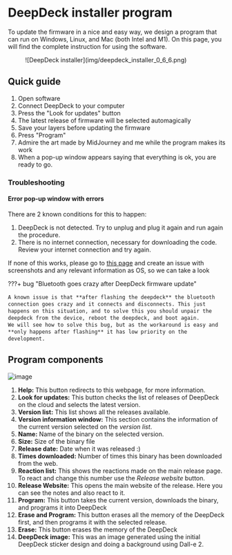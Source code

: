 # DeepDeck installer program

To update the firmware in a nice and easy way, we design a program that can run on Windows, Linux, and Mac (both Intel and M1). On this page, you will find the complete instruction for using the software.

<figure markdown>
  ![DeepDeck installer](img/deepdeck_installer_0_6_6.png)
</figure>


## Quick guide

1. Open software
2. Connect DeepDeck to your computer
3. Press the "Look for updates" button
4. The latest release of firmware will be selected automagically
5. Save your layers before updating the firmware
6. Press "Program"
7. Admire the art made by MidJourney and me while the program makes its work
8. When a pop-up window appears saying that everything is ok, you are ready to go.

### Troubleshooting
#### Error pop-up window with errors
There are 2 known conditions for this to happen: 

1. DeepDeck is not detected. Try to unplug and plug it again and run again the procedure.
2. There is no internet connection, necessary for downloading the code. Review your internet connection and try again.

If none of this works, please go to [this page](https://github.com/DeepSea-Developments/DeepDeck.programmer/issues) and create an issue with screenshots and any relevant information as OS, so we can take a look

???+ bug "Bluetooth goes crazy after DeepDeck firmware update"

    A known issue is that **after flashing the deepdeck** the bluetooth connection goes crazy and it connects and disconnects. This just happens on this situation, and to solve this you should unpair the deepdeck from the device, reboot the deepdeck, and boot again.
    We will see how to solve this bug, but as the workaround is easy and **only happens after flashing** it has low priority on the development.

## Program components

![image](https://github.com/DeepSea-Developments/DeepDeck.Ahuyama.fw/assets/5274871/25ba287e-9863-42d6-bf99-e843eaff3354)

1. **Help:** This button redirects to this webpage, for more information.
2. **Look for updates:** This button checks the list of releases of DeepDeck on the cloud and selects the latest version.
3. **Version list:** This list shows all the releases available.
4. **Version information window:** This section contains the information of the current version selected on the *version list*.
5. **Name:** Name of the binary on the selected version.
6. **Size:** Size of the binary file
7. **Release date:** Date when it was released :)
8. **Times downloaded:** Number of times this binary has been downloaded from the web.
9. **Reaction list:** This shows the reactions made on the main release page. To react and change this number use the *Release website* button.
10. **Release Website:** This opens the main website of the release. Here you can see the notes and also react to it.
11. **Program:** This button takes the current version, downloads the binary, and programs it into DeepDeck
12. **Erase and Program:** This button erases all the memory of the DeepDeck first, and then programs it with the selected release.
13. **Erase:** This button erases the memory of the DeepDeck
14. **DeepDeck image:** This was an image generated using the initial DeepDeck sticker design and doing a background using Dall-e 2.

